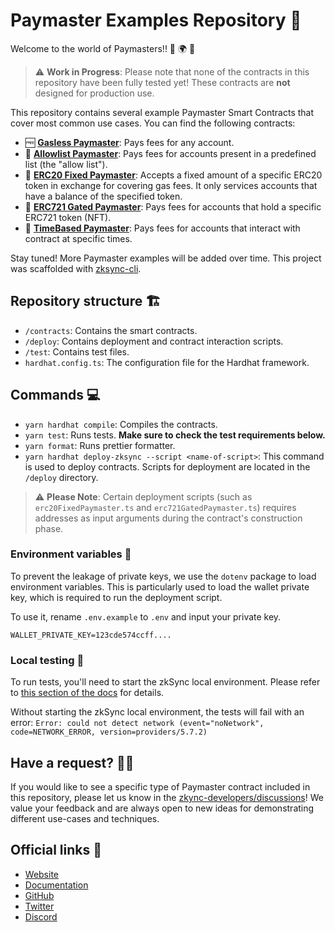 # Paymaster Examples Repository 📁

Welcome to the world of Paymasters!! 🎉 🌍 🎉

> ⚠️ **Work in Progress**: Please note that none of the contracts in this repository have been fully tested yet! These contracts are **not** designed for production use.

This repository contains several example Paymaster Smart Contracts that cover most common use cases. You can find the following contracts:

- 🆓 **[Gasless Paymaster](./contracts/paymasters/GaslessPaymaster.sol)**: Pays fees for any account.
- 📜 **[Allowlist Paymaster](./contracts/paymasters/AllowlistPaymaster.sol)**: Pays fees for accounts present in a predefined list (the "allow list").
- 🎫 **[ERC20 Fixed Paymaster](./contracts/paymasters/ERC20fixedPaymaster.sol)**: Accepts a fixed amount of a specific ERC20 token in exchange for covering gas fees. It only services accounts that have a balance of the specified token. 
- 🎨 **[ERC721 Gated Paymaster](./contracts/paymasters/ERC721gatedPaymaster.sol)**: Pays fees for accounts that hold a specific ERC721 token (NFT).
- 🎨 **[TimeBased Paymaster](./contracts/paymasters/TimeBasedPaymaster.sol)**: Pays fees for accounts that interact with contract at specific times.

Stay tuned! More Paymaster examples will be added over time. This project was scaffolded with [zksync-cli](https://github.com/matter-labs/zksync-cli).

## Repository structure 🏗️

- `/contracts`: Contains the smart contracts.
- `/deploy`: Contains deployment and contract interaction scripts.
- `/test`: Contains test files.
- `hardhat.config.ts`: The configuration file for the Hardhat framework.

## Commands 💻

- `yarn hardhat compile`: Compiles the contracts.
- `yarn test`: Runs tests. **Make sure to check the test requirements below.**
- `yarn format`: Runs prettier formatter.
- `yarn hardhat deploy-zksync --script <name-of-script>`: This command is used to deploy contracts. Scripts for deployment are located in the `/deploy` directory.

> ⚠️ **Please Note**: Certain deployment scripts (such as `erc20FixedPaymaster.ts` and `erc721GatedPaymaster.ts`) requires addresses as input arguments during the contract's construction phase.

### Environment variables 🌳

To prevent the leakage of private keys, we use the `dotenv` package to load environment variables. This is particularly used to load the wallet private key, which is required to run the deployment script.

To use it, rename `.env.example` to `.env` and input your private key.

```
WALLET_PRIVATE_KEY=123cde574ccff....
```

### Local testing 🧪

To run tests, you'll need to start the zkSync local environment. Please refer to [this section of the docs](https://v2-docs.zksync.io/api/hardhat/testing.html#prerequisites) for details.

Without starting the zkSync local environment, the tests will fail with an error: `Error: could not detect network (event="noNetwork", code=NETWORK_ERROR, version=providers/5.7.2)`

## Have a request? 🙋‍♀️
If you would like to see a specific type of Paymaster contract included in this repository, please let us know in the [zkync-developers/discussions](https://github.com/zkSync-Community-Hub/zkync-developers/discussions/categories/feature-requests)! We value your feedback and are always open to new ideas for demonstrating different use-cases and techniques.

## Official links 🔗

- [Website](https://zksync.io/)
- [Documentation](https://v2-docs.zksync.io/dev/)
- [GitHub](https://github.com/matter-labs)
- [Twitter](https://twitter.com/zksync)
- [Discord](https://join.zksync.dev/)
